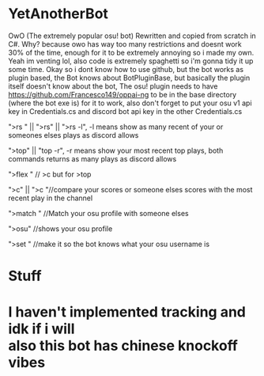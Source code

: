 # YetAnotherBot
OwO (The extremely popular osu! bot) Rewritten and copied from scratch in C#. Why? because owo has way too many restrictions and doesnt work 30% of the time, enough for it to be extremely annoying so i made my own. Yeah im venting lol, also code is extremely spaghetti so i'm gonna tidy it up some time. Okay so i dont know how to use github, but the bot works as plugin based, the Bot knows about BotPluginBase, but basically the plugin itself doesn't know about the bot, The osu! plugin needs to have https://github.com/Francesco149/oppai-ng to be in the base directory (where the bot exe is) for it to work, also don't forget to put your osu v1 api key in Credentials.cs and discord bot api key in the other Credentials.cs

">rs <user>" || ">rs" || ">rs -l", -l means show as many recent of your or someones elses plays as discord allows<br/>
  
">top" || "top -r", -r means show your most recent top plays, both commands returns as many plays as discord allows<br/>

">flex <indexTop>" // >c but for >top<br/>
  
">c" || ">c <user>"//compare your scores or someone elses scores with the most recent play in the channel<br/>
  
">match <user>" //Match your osu profile with someone elses<br/>
  
">osu" //shows your osu profile<br/>

">set <username>" //make it so the bot knows what your osu username is<br/>


<h1>Stuff<h1>
I haven't implemented tracking and idk if i will<br/>
also this bot has chinese knockoff vibes<br/>
